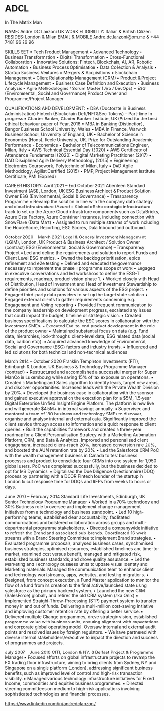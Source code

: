 # ADCL
In The Matrix Man

NAME:	Andre DC Lanzoni
UK WORK ELIGIBILITY:	Italian & British Citizen
RESIDES:	London & Milan
EMAIL & MOBILE	Andre.dc.lanzoni@pm.me & +44 7481 96 26 96

SKILLS SET
▪	Tech Product Management
▪	Advanced Technology
▪	Business Transformation
▪	Digital Transformation
▪	Cross-Functional Collaboration
▪	Innovative Solutions: Fintech, Blockchain, AI, AR, Robotic Automation	▪	Business Process Optimisation
▪	Data Collection & Analysis
▪	Startup Business Ventures
▪	Mergers & Acquisitions
▪	Blockchain Management
▪	Client Relationship Management (CRM)	▪	Product & Project Lifecycle Management
▪	Business Case Definition and Execution
▪	Business Analysis
▪	Agile Methodologies / Scrum Master (Jira / DevOps)
▪	ESG (Environmental, Social and Governance) Product Owner and Programme/Project Manager

QUALIFICATIONS AND DEVELOPMENT:	
▪	DBA (Doctorate in Business Administration) Fintech (Blockchain Defi/NFT&Sec Tokens) – Part-time In progress
▪	Charter Banker, Charter Banker Institute, UK (Prized for the best ethical behaviour paper of Year, 2016
▪	MBA in Banking (Distinction), Bangor Business School University, Wales
▪	MBA in Finance, Warwick Business School, University of England, UK
▪	Bachelor of Science in Economics (Hons), Keele University, UK. Prize for Outstanding Academic Performance - Economics
▪	Bachelor of Telecommunications Engineer, Milan, Italy
▪	AWS Technical Essential Day (2020) 
▪	AWS Certificate of Attendance Fundamental (2020) 
▪	Digital Marketing Practitioner (2017) 
▪	DAD Disciplined Agile Delivery Methodology (2015) 
▪	Engineering Electronics Coursework, Polytechnic of Milan, Italy 
▪	DAD Agile Methodology, Agilist Certified (2015)
▪	PMP, Project Management Institute Certificate, PMI (Expired)

CAREER HISTORY:	
April 2021 –  End October 2021	Aberdeen Standard Investment (ASI), London, UK
ESG Business Archiect & Product Solution Owner
ESG (Environmental, Social & Governance) – Transparency Programme
▪	Revamp the solution in line with the company data strategy and cloud infrastructure (Azure)
▪	Kicked off the strategic infrastructure track to set up the Azure Cloud infrastrture components such as DataBricks, Azure Data Factory, Azure Container Instances, including connection with SnowFlake (Data Mart)
▪	Assigned to run multiple streams of work including the HouseScore, Reporting, ESG Scores, Data Inbound and outbound.

October 2020 – March 2021	Legal & General Investment Management (LGIM), London, UK
Product & Business Architect / Solution Owner (contract) ESG (Environmental, Social & Governance) – Transparency Project
▪	Led and define the requirements and solution to report Funds and Client Level ESG metrics.
▪	Owned the backlog prioritisation, epics refinement and e2e testing
▪	Defined and executed the governance necessary to implement the phase 1 programme scope of work
▪	Engaged in executive conversations and led workshops to define the ESG-T requirements, roadmap, product vision phase 1.
▪	Worked closely with Head of Distribution, Head of Investment and Head of Investment Stewardship to define priorities and solutions for various aspects of the ESG project.
▪	Engaged third-party data providers to set up the target state solution
▪	Engaged external clients to gather requirements concerning e.g. Engagement and Voting reporting
▪	Provided frequent communication to the company leadership on development progress, escalated any issues that could impact the budget, timeline or strategic vision.
▪	Created business specifications to calculate the ESG scores in collaboration with the investment SMEs.
▪	Executed End-to-end product development in the role of the product owner
▪	Maintained substantial focus on data (e.g. Fund data, hierarchies, look-throughs, client-level data, ESG related data (social data, carbon etc)).
▪	Acquired advanced knowledge of Environmental, Social and Governance (ESG) factors and industry trends.
▪	Influenced and led solutions for both technical and non-technical audiences
	
March 2014 – October 2020	Franklin Templeton Investments (FTI), Edinburgh & London, UK 
Business & Technology Programme Manager (contract)
▪	Restructured and accomplished a successful merger for Super ManCo in Luxembourg while saving 15% of tax exposure on operations.
▪	Created a Marketing and Sales algorithm to identify leads, target new areas, and discover opportunities. Increased leads with the Private Wealth Division by 20%.
▪	Developed the business case in collaboration with the sponsor and gained executive approval on the execution plan for a $5M, 1.5-year Digital Enterprise Unified Insight Engine Platform. The platform is now live and will generate $4.5M+ in internal savings annually.
▪	Supervised and mentored a team of 180 business and technology SMEs to discover, organise and analyse internal and external data. Significantly improved the client service through access to information and a quick response to client queries.
▪	Built the capabilities framework and created a three-year roadmap for a Client Personalisation Strategy with a Marketing Automation Platform, CRM, and Data & Analytics. Improved and personalised client engagement, increased client-reach 20%, increased conversion rate 20%, and boosted the AUM retention rate by 20%.
▪	Led the Salesforce CRM PoC with the wealth management business in Canada to test business processes and product to consolidate four CRMs into one system for 1,950 global users. PoC was completed successfully, but the business decided to opt for MS Dynamics.
▪	Digitalised the Due Diligence Questionnaire (DDQ) process by partnering with a DOOR Fintech founder of the startup in London to cut response time for DDQs and RFPs from weeks to hours or days.
	
June 2010 – February 2014	Standard Life Investments, Edinburgh, UK
	Senior Technology Programme Manager
▪	Worked in a 70% technology and 30% Business role to oversee and implement change management initiatives from a technology and business standpoint.
▪	Led 10 high-performing teams, established clear accountability, facilitated communications and bolstered collaboration across groups and multi-departmental programme stakeholders.
▪	Directed a companywide initiative to refresh the Brand and associated sub-brands. Coordinated 16 work streams with a Brand Steering Committee to implement Brand strategies.
▪	Evaluated programme proposals, analysed business cases, synchronised business strategies, optimised resources, established timelines and time-to-market, examined cost versus benefit, managed and mitigated risk, established business standards, and drove quality assurance.
▪	Led the Marketing and Technology business units to update visual Identity and Marketing materials. Managed the communication team to enhance client and technology workstreams, apps, websites, and testing migrations.
▪	Designed, from concept execution, a Fund Master application to monitor the flow of a fund from its creation to the final active/launched state using salesforce as the primary backend system.
▪	Launched the new CRM (SalesForce) globally and retired the old CRM system (aka Onix)
▪	Implemented Straight-Throw-Processing (STP) payment system to transfer money in and out of funds. Delivering a multi-million cost-saving initiative and improving customer retention rate by offering a better service.
▪	Delivered multiple Change programmes, drove strategic vision, established programme value with business units, ensuring alignment with expectations and corporate global operating model. Oversaw internal and external audit points and resolved issues by foreign regulators.
▪	We have partnered with diverse internal stakeholders/executive to impact the direction and success of programmes and projects.
	
July 2007 – June 2010	CITI, London & NY. & Belfast
	Project & Programme Manager
▪	Focused efforts on global infrastructure projects to revamp the FX trading floor infrastructure, aiming to bring clients from Sydney, NY and Singapore on a single platform (London), addressing significant business benefits, such as improved level of control and high-risk transaction visibility.
▪	Managed various technology infrastructure initiatives for Fixed Income, commodities and equities business programmes.
▪	Directed steering committees on medium to high-risk applications involving sophisticated technologies and financial processes.


https://www.linkedin.com/in/andredclanzoni/ 
